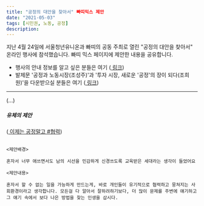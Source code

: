 ```yaml
---
title: "공정의 대안을 찾아서" 빠띠믹스 제안
date: "2021-05-03"
tags: [시민권, 노동, 공정]
description: 
---
```


지난 4월 24일에 서울청년유니온과 빠띠의 공동 주최로 열린 "공정의 대안을 찾아서" 온라인 행사에 참석했습니다. 빠띠 믹스 페이지에 제안한 내용을 공유합니다. 

- 행사의 안내 정보를 알고 싶은 분들은 여기 (<a href="https://parti.mx/post/DYTJHzh16Qi3J5Th8p0S" target="_blank"> 링크</a>)
- 발제문 '공정과 노동시장(조성주)'과 '투자 시장, 새로운 '공정'의 장이 되다(조희원)'을 다운받으실 분들은 여기 (<a href="https://parti.mx/post/AXe9Gd8Ua2ngsdeTYwVF" target="_blank"> 링크</a>)

---


(...)

##### 유체의 제안

(<a href="https://parti.mx/post/ynRtm5qQ3jFgBXu3PYGH" target="_blank"> 이제는 공정말고 #협력</a>)


```shell

<제안배경>

혼자서 너무 애쓰면서도 남의 시선을 민감하게 신경쓰도록 교육받은 세대라는 생각이 들었어요

<제안내용>
 
혼자서 할 수 없는 일을 가능하게 만드는게, 바로 개인들이 유기적으로 협력하고 뭉쳐지는 사회환경이라고 생각합니다. 모든걸 다 알아서 잘하려하기보다, 더 많이 문제를 주변에 얘기하고 그 얘기 속에서 보다 나은 방법을 찾는 인생을 삽시다.      

```

